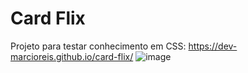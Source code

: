 # Card Flix
Projeto para testar conhecimento em CSS: https://dev-marcioreis.github.io/card-flix/
![image](https://user-images.githubusercontent.com/122680054/212680699-91655b57-2c8b-48b6-8850-2de659b27f44.png)

